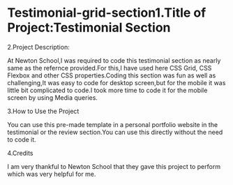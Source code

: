 # Testimonial-grid-section1.Title of Project:Testimonial Section

2.Project Description:

At Newton School,I was required to code this testimonial section as nearly same as the refernce provided.For this,I have used here CSS Grid, CSS Flexbox and other CSS properties.Coding this section was fun as well as challenging,It was easy to code for desktop screen,but for the mobile it was little bit complicated to code.I took more time to code it for the mobile screen by using Media queries.

3.How to Use the Project

You can use this pre-made template in a personal portfolio website in the testimonial or the review section.You can use this directly without the need to code it.

4.Credits

I am very thankful to Newton School that they gave this project to perform which was very helpful for me.

